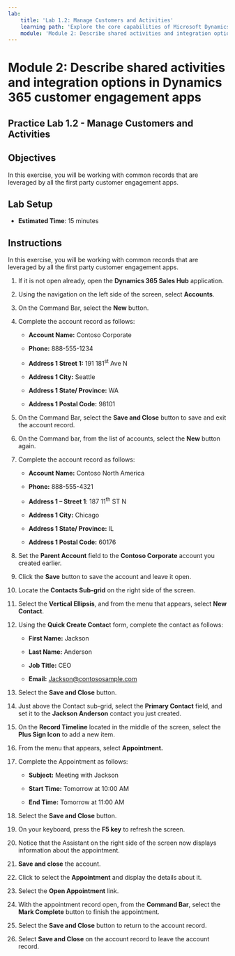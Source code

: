 ```yaml
---
lab:
    title: 'Lab 1.2: Manage Customers and Activities'
    learning path: 'Explore the core capabilities of Microsoft Dynamics 365 customer engagement apps'
    module: 'Module 2: Describe shared activities and integration options in Dynamics 365 customer engagement apps'
---
```


Module 2: Describe shared activities and integration options in Dynamics 365 customer engagement apps
========================

## Practice Lab 1.2 - Manage Customers and Activities

## Objectives

In this exercise, you will be working with common records that are leveraged by all the first party customer engagement apps. 

## Lab Setup

  - **Estimated Time**: 15 minutes

## Instructions

In this exercise, you will be working with common records that are leveraged by all the first party customer engagement apps. 

1. If it is not open already, open the **Dynamics 365 Sales Hub** application.  

2. Using the navigation on the left side of the screen, select **Accounts**.  

3. On the Command Bar, select the **New** button. 

4. Complete the account record as follows: 

	- **Account Name:** Contoso Corporate 

	- **Phone:** 888-555-1234 

	- **Address 1 Street 1:** 191 181<sup data-htmlnode="">st</sup> Ave N 

	- **Address 1 City:** Seattle 

	- **Address 1 State/ Province:** WA 

	- **Address 1 Postal Code:** 98101 

5. On the Command Bar, select the **Save and Close** button to save and exit the account record. 

6. On the Command bar, from the list of accounts, select the **New** button again. 

7. Complete the account record as follows: 

	- **Account Name:** Contoso North America 

	- **Phone:** 888-555-4321 

	- **Address 1 – Street 1**: 187 11<sup data-htmlnode="">th</sup> ST N 

	- **Address 1 City:** Chicago 

	- **Address 1 State/ Province:** IL 

	- **Address 1 Postal Code:** 60176 

8. Set the **Parent Account** field to the **Contoso Corporate** account you created earlier. 

9. Click the **Save** button to save the account and leave it open. 

10. Locate the **Contacts Sub-grid** on the right side of the screen. 

11. Select the **Vertical Ellipsis**, and from the menu that appears, select **New Contact**.  

12. Using the **Quick Create Contac**t form, complete the contact as follows: 

	- **First Name:** Jackson 

	- **Last Name:** Anderson 

	- **Job Title:** CEO 

	- **Email:** Jackson@contososample.com 

13. Select the **Save and Close** button. 

14. Just above the Contact sub-grid, select the **Primary Contact** field, and set it to the **Jackson Anderson** contact you just created.  

15. On the **Record Timeline** located in the middle of the screen, select the **Plus Sign Icon** to add a new item.  

16. From the menu that appears, select **Appointment.** 

17. Complete the Appointment as follows: 

	- **Subject:** Meeting with Jackson 

	- **Start Time:** Tomorrow at 10:00 AM 

	- **End Time:** Tomorrow at 11:00 AM 

18. Select the **Save and Close** button. 

19. On your keyboard, press the **F5 key** to refresh the screen. 

20. Notice that the Assistant on the right side of the screen now displays information about the appointment. 

21. **Save and close** the account.  

22. Click to select the **Appointment** and display the details about it.  

23. Select the **Open Appointment** link. 

24. With the appointment record open, from the **Command Bar**, select the **Mark Complete** button to finish the appointment.  

25. Select the **Save and Close** button to return to the account record.  

26. Select **Save and Close** on the account record to leave the account record. 
